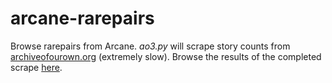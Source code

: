 # arcane-rarepairs

Browse rarepairs from Arcane. *ao3.py* will scrape story counts from [archiveofourown.org](https://archiveofourown.org) (extremely slow). Browse the results of the completed scrape [here](https://pickleherring-arcane-rarepairs-app-mqcuxv.streamlit.app/).
